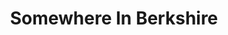 ---
title: Somewhere In Berkshire
categories: gamejam
layout: game
post-image: " "
description:
tags:
heading: "Walk through a small village and discover secrets."
summary: "Somewhere in Berkshire is an exploration game designed to fit around a few randomly selected tricky themes. <small>(Portsmouth University Game Jam 2020)</small>"
icon: https://am3pap005files.storage.live.com/y4mHnUSsXRn4gWyziRIdGzR1iDttV8e0IkrSnVbfon7PqfnNYsU-C5kzuyHM1_1wrQb4Z80ERH4cuayb61jaMLZKUGjo1DlYOizGdkxwbAuroLHaYljhiakTXQH7dLBXCSFdTincl1_0STfNJOpE2mOGQxzbFOCSwdr0GuTAiZv2EloNG5DzjvB7PaqdEzWqNtW?width=1920&height=1634&cropmode=none
showreel: 
itch: https://horsehead.itch.io/somewhere-in-berkshire
isgameembed: true
gameembed: https://itch.io/embed-upload/2385357
widgetembed: 
status: "Done"
projecttype: "Game Jam"
duration: "72 Hours"
tools: ['Unity', 'Photoshop']
roles: ['Programming', 'Design', 'UI', 'Shaders', 'Art']
credits: ['Amy Elliott', 'Joe Shanahan', 'Scott Richards', 'Melina Sputz', 'Louise Hunnisett']
---